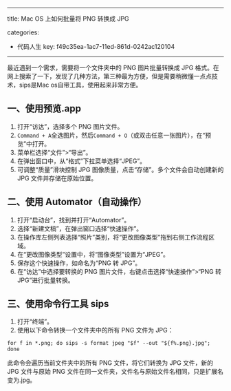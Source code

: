 
---

title: Mac OS 上如何批量将 PNG 转换成 JPG
<!-- image: https://icdb-images.oss-cn-hangzhou.aliyuncs.com/images/blog/2023/running-girl-01.png -->
categories:
- 代码人生
key: f49c35ea-1ac7-11ed-861d-0242ac120104


---


最近遇到一个需求，需要将一个文件夹中的 PNG 图片批量转换成 JPG 格式。在网上搜索了一下，发现了几种方法，第三种最为方便，但是需要稍微懂一点点技术，sips是Mac os自带工具，使用起来非常方便。

## 一、使用预览.app
1. 打开“访达”，选择多个 PNG 图片文件。
2. `Command + A`全选图片，然后`Command + O`（或双击任意一张图片），在“预览”中打开。
3. 菜单栏选择“文件”>“导出”。
4. 在弹出窗口中，从“格式”下拉菜单选择“JPEG”。
5. 可调整“质量”滑块控制 JPG 图像质量，点击“存储”。多个文件会自动创建新的 JPG 文件并存储在原始位置。

## 二、使用 Automator（自动操作）
1. 打开“启动台”，找到并打开“Automator”。
2. 选择“新建文稿”，在弹出窗口选择“快速操作”。
3. 在操作库左侧列表选择“照片”类别，将“更改图像类型”拖到右侧工作流程区域。
4. 在“更改图像类型”设置中，将“图像类型”设置为“JPEG”。
5. 保存这个快速操作，如命名为“PNG 转 JPG”。
6. 在“访达”中选择要转换的 PNG 图片文件，右键点击选择“快速操作”>“PNG 转 JPG”进行批量转换。

## 三、使用命令行工具 sips
1. 打开“终端”。
2. 使用以下命令转换一个文件夹中的所有 PNG 文件为 JPG：
```
for f in *.png; do sips -s format jpeg "$f" --out "${f%.png}.jpg"; done
```
此命令会遍历当前文件夹中的所有 PNG 文件，将它们转换为 JPG 文件，新的 JPG 文件与原始 PNG 文件在同一文件夹，文件名与原始文件名相同，只是扩展名变为.jpg。

